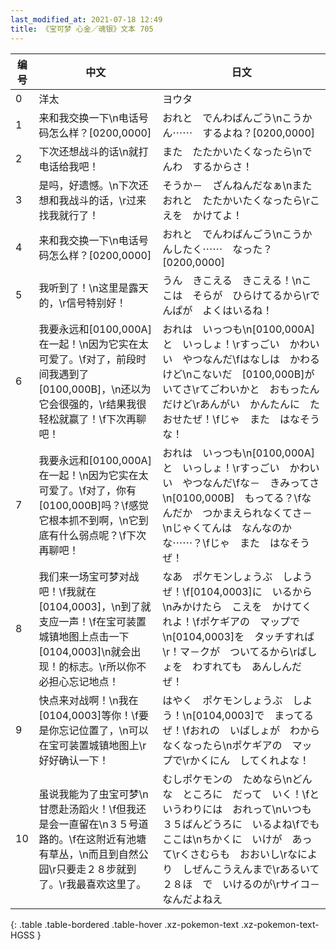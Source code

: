 ```yaml
---
last_modified_at: 2021-07-18 12:49
title: 《宝可梦 心金／魂银》文本 705
---
```

| 编号 | 中文 | 日文 |
| ---- | ---- | ---- |
| 0 | 洋太 | ヨウタ |
| 1 | 来和我交换一下\n电话号码怎么样？[0200,0000] | おれと　でんわばんごう\nこうかん⋯⋯　するよね？[0200,0000] |
| 2 | 下次还想战斗的话\n就打电话给我吧！ | また　たたかいたくなったら\nでんわ　するからさ！ |
| 3 | 是吗，好遗憾。\n下次还想和我战斗的话，\r过来找我就行了！ | そうか－　ざんねんだなぁ\nまた　おれと　たたかいたくなったら\rこえを　かけてよ！ |
| 4 | 来和我交换一下\n电话号码怎么样？[0200,0000] | おれと　でんわばんごう\nこうかんしたく⋯⋯　なった？[0200,0000] |
| 5 | 我听到了！\n这里是露天的，\r信号特别好！ | うん　きこえる　きこえる！\nここは　そらが　ひらけてるから\rでんぱが　よくはいるね！ |
| 6 | 我要永远和[0100,000A]在一起！\n因为它实在太可爱了。\f对了，前段时间我遇到了[0100,000B]，\n还以为它会很强的，\r结果我很轻松就赢了！\f下次再聊吧！ | おれは　いっつも\n[0100,000A]と　いっしょ！\rすっごい　かわいい　やつなんだ\fはなしは　かわるけど\nこないだ　[0100,000B]が　いてさ\rてごわいかと　おもったんだけど\rあんがい　かんたんに　たおせたぜ！\fじゃ　また　はなそうな！ |
| 7 | 我要永远和[0100,000A]在一起！\n因为它实在太可爱了。\f对了，你有[0100,000B]吗？\f感觉它根本抓不到啊，\n它到底有什么弱点呢？\f下次再聊吧！ | おれは　いっつも\n[0100,000A]と　いっしょ！\rすっごい　かわいい　やつなんだ\fな－　きみってさ\n[0100,000B]　もってる？\fなんだか　つかまえられなくてさ－\nじゃくてんは　なんなのかな⋯⋯？\fじゃ　また　はなそうぜ！ |
| 8 | 我们来一场宝可梦对战吧！\f我就在[0104,0003]，\n到了就支应一声！\f在宝可装置城镇地图上点击一下[0104,0003]\n就会出现！的标志。\r所以你不必担心忘记地点！ | なあ　ポケモンしょうぶ　しようぜ！\f[0104,0003]に　いるから\nみかけたら　こえを　かけてくれよ！\fポケギアの　マップで\n[0104,0003]を　タッチすれば\r！マ－クが　ついてるから\rばしょを　わすれても　あんしんだぜ！ |
| 9 | 快点来对战啊！\n我在[0104,0003]等你！\f要是你忘记位置了，\n可以在宝可装置城镇地图上\r好好确认一下！ | はやく　ポケモンしょうぶ　しよう！\n[0104,0003]で　まってるぜ！\fおれの　いばしょが　わからなくなったら\nポケギアの　マップで\rかくにん　してくれよな！ |
| 10 | 虽说我能为了虫宝可梦\n甘愿赴汤蹈火！\f但我还是会一直留在\n３５号道路的。\f在这附近有池塘有草丛，\n而且到自然公园\r只要走２８步就到了。\r我最喜欢这里了。 | むしポケモンの　ためなら\nどんな　ところに　だって　いく！\fと　いうわりには　おれって\nいつも　３５ばんどうろに　いるよね\fでも　ここは\nちかくに　いけが　あって\rくさむらも　おおいし\rなにより　しぜんこうえんまで\rあるいて　２８ほ　で　いけるのが\rサイコ－　なんだよねえ |
{: .table .table-bordered .table-hover .xz-pokemon-text .xz-pokemon-text-HGSS }